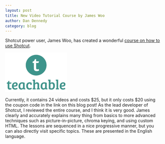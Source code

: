 ```yaml
---
layout: post
title: New Video Tutorial Course by James Woo
author: Dan Dennedy
category: blog
---
```

Shotcut power user, James Woo, has created a wonderful
[course on how to use Shotcut](http://betterbusiness.teachable.com/courses/video-editing-course-free-shotcut?product_id=86700&coupon_code=DAN20OFF&preview=logged_out).

<a href="http://betterbusiness.teachable.com/courses/video-editing-course-free-shotcut?product_id=86700&coupon_code=DAN20OFF&preview=logged_out">
<img src="/assets/img/blog/teachable.jpeg" border="0" width="200" height="128"></a>

Currently, it contains 24 videos and costs $25, but it only costs $20 using the
coupon code in the link on this blog post! As the
lead developer of Shotcut, I reviewed the entire course, and I think it is very
good. James clearly and accurately explains many thing from basics to more
advanced techniques such as picture-in-picture, chroma keying, and using custom
HTML. The lessons are sequenced in a nice progressive manner, but you can also
directly visit specific topics. These are presented in the English language.
